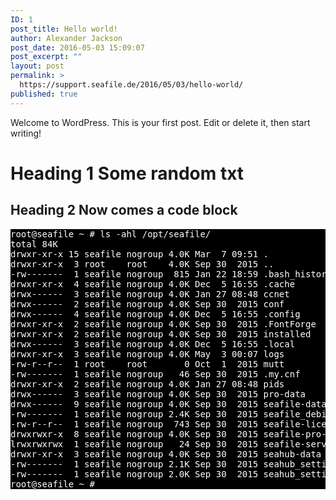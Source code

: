 ```yaml
---
ID: 1
post_title: Hello world!
author: Alexander Jackson
post_date: 2016-05-03 15:09:07
post_excerpt: ""
layout: post
permalink: >
  https://support.seafile.de/2016/05/03/hello-world/
published: true
---
```

Welcome to WordPress. This is your first post. Edit or delete it, then start writing!

# Heading 1 Some random txt

## Heading 2 Now comes a code block

<pre style="background-color: black;color: white">root@seafile ~ # ls -ahl /opt/seafile/
total 84K
drwxr-xr-x 15 seafile nogroup 4.0K Mar  7 09:51 .
drwxr-xr-x  3 root    root    4.0K Sep 30  2015 ..
-rw-------  1 seafile nogroup  815 Jan 22 18:59 .bash_history
drwxr-xr-x  4 seafile nogroup 4.0K Dec  5 16:55 .cache
drwx------  3 seafile nogroup 4.0K Jan 27 08:48 ccnet
drwx------  2 seafile nogroup 4.0K Sep 30  2015 conf
drwx------  4 seafile nogroup 4.0K Dec  5 16:55 .config
drwxr-xr-x  2 seafile nogroup 4.0K Sep 30  2015 .FontForge
drwxr-xr-x  2 seafile nogroup 4.0K Sep 30  2015 installed
drwx------  3 seafile nogroup 4.0K Dec  5 16:55 .local
drwxr-xr-x  3 seafile nogroup 4.0K May  3 00:07 logs
-rw-r--r--  1 root    root       0 Oct  1  2015 mutt
-rw-------  1 seafile nogroup   46 Sep 30  2015 .my.cnf
drwxr-xr-x  2 seafile nogroup 4.0K Jan 27 08:48 pids
drwx------  3 seafile nogroup 4.0K Sep 30  2015 pro-data
drwx------  9 seafile nogroup 4.0K Sep 30  2015 seafile-data
-rw-------  1 seafile nogroup 2.4K Sep 30  2015 seafile_debian_report.log
-rw-r--r--  1 seafile nogroup  743 Sep 30  2015 seafile-license.txt
drwxrwxr-x  8 seafile nogroup 4.0K Sep 30  2015 seafile-pro-server-4.3.4
lrwxrwxrwx  1 seafile nogroup   24 Sep 30  2015 seafile-server-latest -&gt; seafile-pro-server-4.3.4
drwxr-xr-x  3 seafile nogroup 4.0K Sep 30  2015 seahub-data
-rw-------  1 seafile nogroup 2.1K Sep 30  2015 seahub_settings.py
-rw-------  1 seafile nogroup 2.0K Sep 30  2015 seahub_settings.pyc
root@seafile ~ #
</pre>
